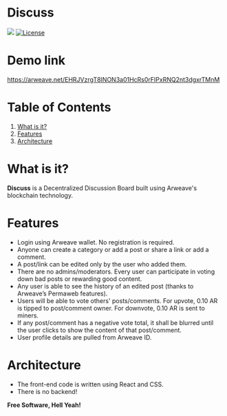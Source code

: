 # Discuss

![](https://img.shields.io/badge/nodejs-8.10-blue.svg) [![License](https://img.shields.io/badge/license-MIT-green.svg)](https://opensource.org/licenses/MIT)

# Demo link

https://arweave.net/EHRJVzrgT8INON3a01HcRs0rFIPxRNQ2nt3dgxrTMnM

# Table of Contents

1. [What is it?](#what-is-it)
2. [Features](#features)
3. [Architecture](#architecture)

# What is it?

**Discuss** is a Decentralized Discussion Board built using Arweave's blockchain technology.

# Features

- Login using Arweave wallet. No registration is required.
- Anyone can create a category or add a post or share a link or add a comment.
- A post/link can be edited only by the user who added them.
- There are no admins/moderators. Every user can participate in voting down bad posts or rewarding good content.
- Any user is able to see the history of an edited post (thanks to Arweave’s Permaweb features).
- Users will be able to vote others' posts/comments. For upvote, 0.10 AR is tipped to post/comment owner. For downvote, 0.10 AR is sent to miners.
- If any post/comment has a negative vote total, it shall be blurred until the user clicks to show the content of that post/comment.
- User profile details are pulled from Arweave ID.

# Architecture

- The front-end code is written using React and CSS.
- There is no backend!

**Free Software, Hell Yeah!**
